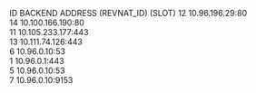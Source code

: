 ID   BACKEND ADDRESS (REVNAT_ID) (SLOT)
12   10.96.196.29:80      
14   10.100.166.190:80    
11   10.105.233.177:443   
13   10.111.74.126:443    
6    10.96.0.10:53        
1    10.96.0.1:443        
5    10.96.0.10:53        
7    10.96.0.10:9153      
